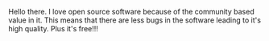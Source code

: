Hello there. I love open source software because of the community based value in it. This means that there are less bugs in the software leading to it's high quality. Plus it's free!!!
